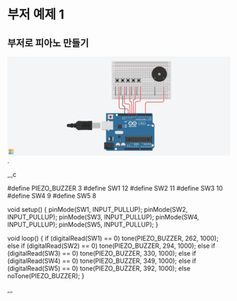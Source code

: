 # 부저 예제 1
## 부저로 피아노 만들기

![Buzer](./images/buzer_01.png).


,,,c

#define PIEZO_BUZZER 3
#define SW1 12
#define SW2 11
#define SW3 10
#define SW4 9
#define SW5 8

void setup() {
  pinMode(SW1, INPUT_PULLUP);
  pinMode(SW2, INPUT_PULLUP);
  pinMode(SW3, INPUT_PULLUP);
  pinMode(SW4, INPUT_PULLUP);
  pinMode(SW5, INPUT_PULLUP);
}

void loop() {
  if (digitalRead(SW1) == 0) tone(PIEZO_BUZZER, 262, 1000);
  else if (digitalRead(SW2) == 0) tone(PIEZO_BUZZER, 294, 1000);
  else if (digitalRead(SW3) == 0) tone(PIEZO_BUZZER, 330, 1000);
  else if (digitalRead(SW4) == 0) tone(PIEZO_BUZZER, 349, 1000);
  else if (digitalRead(SW5) == 0) tone(PIEZO_BUZZER, 392, 1000);
  else noTone(PIEZO_BUZZER);
}

,,,
